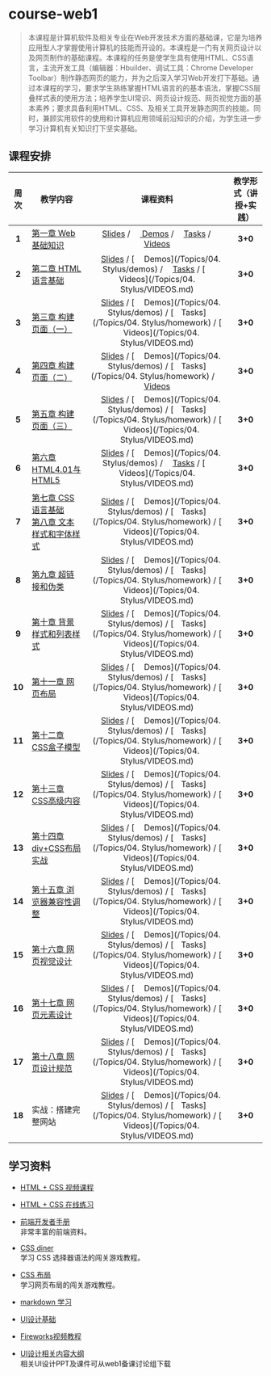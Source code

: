 ﻿# course-web1
> 本课程是计算机软件及相关专业在Web开发技术方面的基础课，它是为培养应用型人才掌握使用计算机的技能而开设的。本课程是一门有关网页设计以及网页制作的基础课程。本课程的任务是使学生具有使用HTML、CSS语言，主流开发工具（编辑器：Hbuilder、调试工具：Chrome Developer Toolbar）制作静态网页的能力，并为之后深入学习Web开发打下基础。通过本课程的学习，要求学生熟练掌握HTML语言的的基本语法，掌握CSS层叠样式表的使用方法；培养学生UI常识、网页设计规范、网页视觉方面的基本素养；要求具备利用HTML、CSS、及相关工具开发静态网页的技能。同时，兼顾实用软件的使用和计算机应用领域前沿知识的介绍，为学生进一步学习计算机有关知识打下坚实基础。

## 课程安排

| 周次  | 教学内容 | 课程资料 |  教学形式（讲授+实践）|
| :--: | ------ | :----------------:  | :--: |
| **1** | [第一章 Web基础知识](teachingProgram.md#第一章-web基础知识) | [<img src="https://raw.githubusercontent.com/edu2act/course-web1/master/images/presentation.png" height="15" />Slides](*) / [<img src="https://raw.githubusercontent.com/edu2act/course-web1/master/images/code.png" height="15"> Demos](/Topics/04.Stylus/demos) / [<img src="https://raw.githubusercontent.com/edu2act/course-web1/master/images/homework.png" height="15">Tasks](/Topics/04.Stylus/homework) / [<img src="https://raw.githubusercontent.com/edu2act/course-web1/master/images/video.png" height="13"> Videos](/Topics/04.Stylus/VIDEOS.md) | **3+0**|
| **2** | [第二章 HTML语言基础](teachingProgram.md#第二章-html语言基础) | [<img src="https://raw.githubusercontent.com/edu2act/course-web1/master/images/presentation.png" height="15" />Slides](*) / [<img src="https://raw.githubusercontent.com/edu2act/course-web1/master/images/code.png" height="15"> Demos](/Topics/04. Stylus/demos) / [<img src="https://raw.githubusercontent.com/edu2act/course-web1/master/images/homework.png" height="15">Tasks](/Ch02%20HTML%20basic/lab2) / [<img src="https://raw.githubusercontent.com/edu2act/course-web1/master/images/video.png" height="13"> Videos](/Topics/04. Stylus/VIDEOS.md) | **3+0**|
| **3** | [第三章 构建页面（一）](teachingProgram.md#第三章-构建页面一) | [<img src="https://raw.githubusercontent.com/edu2act/course-web1/master/images/presentation.png" height="15" />Slides](*) / [<img src="https://raw.githubusercontent.com/edu2act/course-web1/master/images/code.png" height="15"> Demos](/Topics/04. Stylus/demos) / [<img src="https://raw.githubusercontent.com/edu2act/course-web1/master/images/homework.png" height="15">Tasks](/Topics/04. Stylus/homework) / [<img src="https://raw.githubusercontent.com/edu2act/course-web1/master/images/video.png" height="13"> Videos](/Topics/04. Stylus/VIDEOS.md) | **3+0**|
| **4** | [第四章 构建页面（二）](teachingProgram.md#第四章-构建页面二) | [<img src="https://raw.githubusercontent.com/edu2act/course-web1/master/images/presentation.png" height="15" />Slides](*) / [<img src="https://raw.githubusercontent.com/edu2act/course-web1/master/images/code.png" height="15"> Demos](/Topics/04. Stylus/demos) / [<img src="https://raw.githubusercontent.com/edu2act/course-web1/master/images/homework.png" height="15">Tasks](/Topics/04. Stylus/homework) / [<img src="https://raw.githubusercontent.com/edu2act/course-web1/master/images/video.png" height="13"> Videos](/Ch04%20Build%20a%20page-2/VIDEOS.md) | **3+0**|
| **5** | [第五章 构建页面（三）](teachingProgram.md#第五章-构建页面三) | [<img src="https://raw.githubusercontent.com/edu2act/course-web1/master/images/presentation.png" height="15" />Slides](*) / [<img src="https://raw.githubusercontent.com/edu2act/course-web1/master/images/code.png" height="15"> Demos](/Topics/04. Stylus/demos) / [<img src="https://raw.githubusercontent.com/edu2act/course-web1/master/images/homework.png" height="15">Tasks](/Topics/04. Stylus/homework) / [<img src="https://raw.githubusercontent.com/edu2act/course-web1/master/images/video.png" height="13"> Videos](/Topics/04. Stylus/VIDEOS.md) | **3+0**|
| **6** | [第六章 HTML4.01与HTML5](teachingProgram.md#第六章-html401与html5) | [<img src="https://raw.githubusercontent.com/edu2act/course-web1/master/images/presentation.png" height="15" />Slides](*) / [<img src="https://raw.githubusercontent.com/edu2act/course-web1/master/images/code.png" height="15"> Demos](/Topics/04. Stylus/demos) / [<img src="https://raw.githubusercontent.com/edu2act/course-web1/master/images/homework.png" height="15">Tasks](/Ch06%20HTML4.01%26HTML5/lab6) / [<img src="https://raw.githubusercontent.com/edu2act/course-web1/master/images/video.png" height="13"> Videos](/Topics/04. Stylus/VIDEOS.md) | **3+0**|
| **7** | [第七章 CSS语言基础](teachingProgram.md#第七章-css语言基础)<br/>[第八章  文本样式和字体样式](teachingProgram.md#第八章--文本样式和字体样式) | [<img src="https://raw.githubusercontent.com/edu2act/course-web1/master/images/presentation.png" height="15" />Slides](*) / [<img src="https://raw.githubusercontent.com/edu2act/course-web1/master/images/code.png" height="15"> Demos](/Topics/04. Stylus/demos) / [<img src="https://raw.githubusercontent.com/edu2act/course-web1/master/images/homework.png" height="15">Tasks](/Topics/04. Stylus/homework) / [<img src="https://raw.githubusercontent.com/edu2act/course-web1/master/images/video.png" height="13"> Videos](/Topics/04. Stylus/VIDEOS.md) | **3+0**|
| **8** | [第九章 超链接和伪类](teachingProgram.md#第九章-超链接和伪类) | [<img src="https://raw.githubusercontent.com/edu2act/course-web1/master/images/presentation.png" height="15" />Slides](*) / [<img src="https://raw.githubusercontent.com/edu2act/course-web1/master/images/code.png" height="15"> Demos](/Topics/04. Stylus/demos) / [<img src="https://raw.githubusercontent.com/edu2act/course-web1/master/images/homework.png" height="15">Tasks](/Topics/04. Stylus/homework) / [<img src="https://raw.githubusercontent.com/edu2act/course-web1/master/images/video.png" height="13"> Videos](/Topics/04. Stylus/VIDEOS.md) | **3+0**|
| **9** | [第十章 背景样式和列表样式](teachingProgram.md#第十章-背景样式和列表样式) | [<img src="https://raw.githubusercontent.com/edu2act/course-web1/master/images/presentation.png" height="15" />Slides](*) / [<img src="https://raw.githubusercontent.com/edu2act/course-web1/master/images/code.png" height="15"> Demos](/Topics/04. Stylus/demos) / [<img src="https://raw.githubusercontent.com/edu2act/course-web1/master/images/homework.png" height="15">Tasks](/Topics/04. Stylus/homework) / [<img src="https://raw.githubusercontent.com/edu2act/course-web1/master/images/video.png" height="13"> Videos](/Topics/04. Stylus/VIDEOS.md) | **3+0**|
| **10** | [第十一章  网页布局](teachingProgram.md#第十一章--网页布局) | [<img src="https://raw.githubusercontent.com/edu2act/course-web1/master/images/presentation.png" height="15" />Slides](*) / [<img src="https://raw.githubusercontent.com/edu2act/course-web1/master/images/code.png" height="15"> Demos](/Topics/04. Stylus/demos) / [<img src="https://raw.githubusercontent.com/edu2act/course-web1/master/images/homework.png" height="15">Tasks](/Topics/04. Stylus/homework) / [<img src="https://raw.githubusercontent.com/edu2act/course-web1/master/images/video.png" height="13"> Videos](/Topics/04. Stylus/VIDEOS.md) | **3+0**|
| **11** | [第十二章  CSS盒子模型](teachingProgram.md#第十二章--css盒子模型) | [<img src="https://raw.githubusercontent.com/edu2act/course-web1/master/images/presentation.png" height="15" />Slides](*) / [<img src="https://raw.githubusercontent.com/edu2act/course-web1/master/images/code.png" height="15"> Demos](/Topics/04. Stylus/demos) / [<img src="https://raw.githubusercontent.com/edu2act/course-web1/master/images/homework.png" height="15">Tasks](/Topics/04. Stylus/homework) / [<img src="https://raw.githubusercontent.com/edu2act/course-web1/master/images/video.png" height="13"> Videos](/Topics/04. Stylus/VIDEOS.md) | **3+0**|
| **12** | [第十三章 CSS高级内容](teachingProgram.md#第十三章-css高级内容) | [<img src="https://raw.githubusercontent.com/edu2act/course-web1/master/images/presentation.png" height="15" />Slides](*) / [<img src="https://raw.githubusercontent.com/edu2act/course-web1/master/images/code.png" height="15"> Demos](/Topics/04. Stylus/demos) / [<img src="https://raw.githubusercontent.com/edu2act/course-web1/master/images/homework.png" height="15">Tasks](/Topics/04. Stylus/homework) / [<img src="https://raw.githubusercontent.com/edu2act/course-web1/master/images/video.png" height="13"> Videos](/Topics/04. Stylus/VIDEOS.md) | **3+0**|
| **13** | [第十四章  div+CSS布局实战](teachingProgram.md#第十四章--divcss布局实战) | [<img src="https://raw.githubusercontent.com/edu2act/course-web1/master/images/presentation.png" height="15" />Slides](*) / [<img src="https://raw.githubusercontent.com/edu2act/course-web1/master/images/code.png" height="15"> Demos](/Topics/04. Stylus/demos) / [<img src="https://raw.githubusercontent.com/edu2act/course-web1/master/images/homework.png" height="15">Tasks](/Topics/04. Stylus/homework) / [<img src="https://raw.githubusercontent.com/edu2act/course-web1/master/images/video.png" height="13"> Videos](/Topics/04. Stylus/VIDEOS.md) | **3+0**|
| **14** | [第十五章 浏览器兼容性调整](teachingProgram.md#第十五章-浏览器兼容性调整) | [<img src="https://raw.githubusercontent.com/edu2act/course-web1/master/images/presentation.png" height="15" />Slides](*) / [<img src="https://raw.githubusercontent.com/edu2act/course-web1/master/images/code.png" height="15"> Demos](/Topics/04. Stylus/demos) / [<img src="https://raw.githubusercontent.com/edu2act/course-web1/master/images/homework.png" height="15">Tasks](/Topics/04. Stylus/homework) / [<img src="https://raw.githubusercontent.com/edu2act/course-web1/master/images/video.png" height="13"> Videos](/Topics/04. Stylus/VIDEOS.md) | **3+0**|
| **15** | [第十六章  网页视觉设计](teachingProgram.md#第十六章--网页视觉设计) | [<img src="https://raw.githubusercontent.com/edu2act/course-web1/master/images/presentation.png" height="15" />Slides](*) / [<img src="https://raw.githubusercontent.com/edu2act/course-web1/master/images/code.png" height="15"> Demos](/Topics/04. Stylus/demos) / [<img src="https://raw.githubusercontent.com/edu2act/course-web1/master/images/homework.png" height="15">Tasks](/Topics/04. Stylus/homework) / [<img src="https://raw.githubusercontent.com/edu2act/course-web1/master/images/video.png" height="13"> Videos](/Topics/04. Stylus/VIDEOS.md) | **3+0**|
| **16** | [第十七章 网页元素设计](teachingProgram.md#第十七章-网页元素设计)  | [<img src="https://raw.githubusercontent.com/edu2act/course-web1/master/images/presentation.png" height="15" />Slides](*) / [<img src="https://raw.githubusercontent.com/edu2act/course-web1/master/images/code.png" height="15"> Demos](/Topics/04. Stylus/demos) / [<img src="https://raw.githubusercontent.com/edu2act/course-web1/master/images/homework.png" height="15">Tasks](/Topics/04. Stylus/homework) / [<img src="https://raw.githubusercontent.com/edu2act/course-web1/master/images/video.png" height="13"> Videos](/Topics/04. Stylus/VIDEOS.md) | **3+0**|
| **17** | [第十八章 网页设计规范](teachingProgram.md#第十八章-网页设计规范) | [<img src="https://raw.githubusercontent.com/edu2act/course-web1/master/images/presentation.png" height="15" />Slides](*) / [<img src="https://raw.githubusercontent.com/edu2act/course-web1/master/images/code.png" height="15"> Demos](/Topics/04. Stylus/demos) / [<img src="https://raw.githubusercontent.com/edu2act/course-web1/master/images/homework.png" height="15">Tasks](/Topics/04. Stylus/homework) / [<img src="https://raw.githubusercontent.com/edu2act/course-web1/master/images/video.png" height="13"> Videos](/Topics/04. Stylus/VIDEOS.md) | **3+0**|
| **18** | 实战：搭建完整网站  | [<img src="https://raw.githubusercontent.com/edu2act/course-web1/master/images/presentation.png" height="15" />Slides](*) / [<img src="https://raw.githubusercontent.com/edu2act/course-web1/master/images/code.png" height="15"> Demos](/Topics/04. Stylus/demos) / [<img src="https://raw.githubusercontent.com/edu2act/course-web1/master/images/homework.png" height="15">Tasks](/Topics/04. Stylus/homework) / [<img src="https://raw.githubusercontent.com/edu2act/course-web1/master/images/video.png" height="13"> Videos](/Topics/04. Stylus/VIDEOS.md) | **3+0**|







## 学习资料

- [HTML + CSS 视频课程<img src="https://raw.githubusercontent.com/TelerikAcademy/Common/master/icons/video.png" height="13">](http://edu.51cto.com/course/course_id-3116.html)

- [HTML + CSS 在线练习](http://www.imooc.com/learn/9)  
  
- [前端开发者手册](http://wiki.jikexueyuan.com/project/fedHandlebook/)  
  非常丰富的前端资料。

- [CSS diner](http://flukeout.github.io/)  
  学习 CSS 选择器语法的闯关游戏教程。

- [CSS 布局](http://zh.learnlayout.com/)  
  学习网页布局的闯关游戏教程。

- [markdown 学习](http://edu.51cto.com/course/course_id-7772.html)
- [UI设计基础](http://www.edu2act.cn/course/UI-she-ji/1_1/?fromsystem=frontendWeb)
- [Fireworks视频教程](http://edu.51cto.com/course/course_id-714.html)
- [UI设计相关内容大纲](http://www.processon.com/view/5837d626e4b0b0c8d7a8d8fb)  
	相关UI设计PPT及课件可从web1备课讨论组下载



